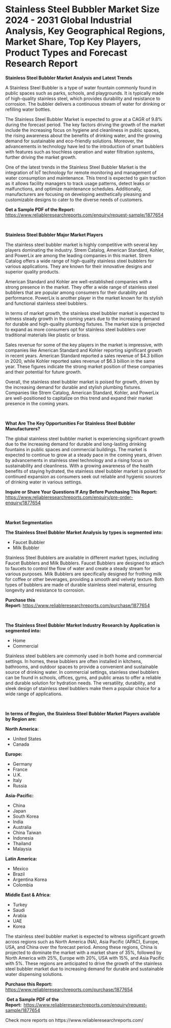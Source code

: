 <p><h1>Stainless Steel Bubbler Market Size 2024 - 2031 Global Industrial Analysis, Key Geographical Regions, Market Share, Top Key Players, Product Types and Forecast Research Report</h1></p><p><strong>Stainless Steel Bubbler Market Analysis and Latest Trends</strong></p>
<p><p>A Stainless Steel Bubbler is a type of water fountain commonly found in public spaces such as parks, schools, and playgrounds. It is typically made of high-quality stainless steel, which provides durability and resistance to corrosion. The bubbler delivers a continuous stream of water for drinking or refilling water bottles.</p><p>The Stainless Steel Bubbler Market is expected to grow at a CAGR of 9.8% during the forecast period. The key factors driving the growth of the market include the increasing focus on hygiene and cleanliness in public spaces, the rising awareness about the benefits of drinking water, and the growing demand for sustainable and eco-friendly solutions. Moreover, the advancements in technology have led to the introduction of smart bubblers with features such as touchless operation and water filtration systems, further driving the market growth.</p><p>One of the latest trends in the Stainless Steel Bubbler Market is the integration of IoT technology for remote monitoring and management of water consumption and maintenance. This trend is expected to gain traction as it allows facility managers to track usage patterns, detect leaks or malfunctions, and optimize maintenance schedules. Additionally, manufacturers are focusing on developing aesthetically pleasing and customizable designs to cater to the diverse needs of customers.</p></p>
<p><strong>Get a Sample PDF of the Report:&nbsp;</strong> <a href="https://www.reliableresearchreports.com/enquiry/request-sample/1877654">https://www.reliableresearchreports.com/enquiry/request-sample/1877654</a></p>
<p>&nbsp;</p>
<p><strong>Stainless Steel Bubbler Major Market Players</strong></p>
<p><p>The stainless steel bubbler market is highly competitive with several key players dominating the industry. Strem Catalog, American Standard, Kohler, and PowerLix are among the leading companies in this market. Strem Catalog offers a wide range of high-quality stainless steel bubblers for various applications. They are known for their innovative designs and superior quality products.</p><p>American Standard and Kohler are well-established companies with a strong presence in the market. They offer a wide range of stainless steel bubblers that are popular among consumers for their durability and performance. PowerLix is another player in the market known for its stylish and functional stainless steel bubblers.</p><p>In terms of market growth, the stainless steel bubbler market is expected to witness steady growth in the coming years due to the increasing demand for durable and high-quality plumbing fixtures. The market size is projected to expand as more consumers opt for stainless steel bubblers over traditional materials like plastic or brass.</p><p>Sales revenue for some of the key players in the market is impressive, with companies like American Standard and Kohler reporting significant growth in recent years. American Standard reported a sales revenue of $4.3 billion in 2020, while Kohler reported sales revenue of $6.3 billion in the same year. These figures indicate the strong market position of these companies and their potential for future growth.</p><p>Overall, the stainless steel bubbler market is poised for growth, driven by the increasing demand for durable and stylish plumbing fixtures. Companies like Strem Catalog, American Standard, Kohler, and PowerLix are well-positioned to capitalize on this trend and expand their market presence in the coming years.</p></p>
<p>&nbsp;</p>
<p><strong>What Are The Key Opportunities For Stainless Steel Bubbler Manufacturers?</strong></p>
<p><p>The global stainless steel bubbler market is experiencing significant growth due to the increasing demand for durable and long-lasting drinking fountains in public spaces and commercial buildings. The market is expected to continue to grow at a steady pace in the coming years, driven by advancements in stainless steel technology and a rising focus on sustainability and cleanliness. With a growing awareness of the health benefits of staying hydrated, the stainless steel bubbler market is poised for continued expansion as consumers seek out reliable and hygienic sources of drinking water in various settings.</p></p>
<p><strong>Inquire or Share Your Questions If Any Before Purchasing This Report:</strong> <a href="https://www.reliableresearchreports.com/enquiry/pre-order-enquiry/1877654">https://www.reliableresearchreports.com/enquiry/pre-order-enquiry/1877654</a></p>
<p>&nbsp;</p>
<p><strong>Market Segmentation</strong></p>
<p><strong>The Stainless Steel Bubbler Market Analysis by types is segmented into:</strong></p>
<p><ul><li>Faucet Bubbler</li><li>Milk Bubbler</li></ul></p>
<p><p>Stainless Steel Bubblers are available in different market types, including Faucet Bubblers and Milk Bubblers. Faucet Bubblers are designed to attach to faucets to control the flow of water and create a steady stream for various purposes. Milk Bubblers are specifically designed for frothing milk for coffee or other beverages, providing a smooth and velvety texture. Both types of bubblers are made of durable stainless steel material, ensuring longevity and resistance to corrosion.</p></p>
<p><strong>Purchase this Report:&nbsp;</strong><a href="https://www.reliableresearchreports.com/purchase/1877654">https://www.reliableresearchreports.com/purchase/1877654</a></p>
<p>&nbsp;</p>
<p><strong>The Stainless Steel Bubbler Market Industry Research by Application is segmented into:</strong></p>
<p><ul><li>Home</li><li>Commercial</li></ul></p>
<p><p>Stainless steel bubblers are commonly used in both home and commercial settings. In homes, these bubblers are often installed in kitchens, bathrooms, and outdoor spaces to provide a convenient and sustainable source of drinking water. In commercial settings, stainless steel bubblers can be found in schools, offices, gyms, and public areas to offer a reliable and durable solution for hydration needs. The versatility, durability, and sleek design of stainless steel bubblers make them a popular choice for a wide range of applications.</p></p>
<p>&nbsp;</p>
<p><strong>In terms of Region, the Stainless Steel Bubbler Market Players available by Region are:</strong></p>
<p>
    <p> <strong> North America: </strong>
        <ul>
            <li>United States</li>
            <li>Canada</li>
        </ul>
        </p> 
    <p> <strong> Europe: </strong>
        <ul>
            <li>Germany</li>
            <li>France</li>
            <li>U.K.</li>
            <li>Italy</li>
            <li>Russia</li>
        </ul>
        </p> 
    <p> <strong> Asia-Pacific: </strong>
        <ul>
            <li>China</li>
            <li>Japan</li>
            <li>South Korea</li>
            <li>India</li>
            <li>Australia</li>
            <li>China Taiwan</li>
            <li>Indonesia</li>
            <li>Thailand</li>
            <li>Malaysia</li>
        </ul>
        </p> 
    <p> <strong> Latin America: </strong>
        <ul>
            <li>Mexico</li>
            <li>Brazil</li>
            <li>Argentina Korea</li>
            <li>Colombia</li>
        </ul>
        </p> 
    <p> <strong> Middle East & Africa: </strong>
        <ul>
            <li>Turkey</li>
            <li>Saudi</li>
            <li>Arabia</li>
            <li>UAE</li>
            <li>Korea</li>
        </ul>
    </p>
    </p>
<p><p>The stainless steel bubbler market is expected to witness significant growth across regions such as North America (NA), Asia Pacific (APAC), Europe, USA, and China over the forecast period. Among these regions, China is projected to dominate the market with a market share of 35%, followed by North America with 25%, Europe with 20%, USA with 15%, and Asia Pacific with 5%. These regions are anticipated to drive the growth of the stainless steel bubbler market due to increasing demand for durable and sustainable water dispensing solutions.</p></p>
<p><strong>Purchase this Report: </strong><a href="https://www.reliableresearchreports.com/purchase/1877654">https://www.reliableresearchreports.com/purchase/1877654</a></p>
<p>&nbsp;<strong>Get a Sample PDF of the Report:&nbsp;&nbsp;</strong><a href="https://www.reliableresearchreports.com/enquiry/request-sample/1877654">https://www.reliableresearchreports.com/enquiry/request-sample/1877654</a></p>
<p><strong></strong></p>
<p>Check more reports on https://www.reliableresearchreports.com/</p>